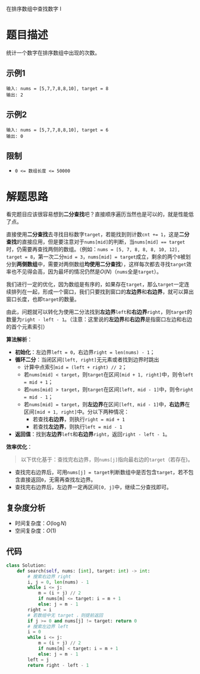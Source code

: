 在排序数组中查找数字 I

# 题目描述

统计一个数字在排序数组中出现的次数。

## 示例1

```
输入: nums = [5,7,7,8,8,10], target = 8
输出: 2
```

## 示例2

```
输入: nums = [5,7,7,8,8,10], target = 6
输出: 0
```

## 限制

- `0 <= 数组长度 <= 50000`

# 解题思路

看完题目应该很容易想到**二分查找**吧？直接顺序遍历当然也是可以的，就是性能低了点。

直接使用**二分查找**去寻找目标数字`target`，若能找到则计数`cnt += 1`，这是**二分查找**的直接应用，但是要注意对于`nums[mid]`的判断，当`nums[mid] == target`时，仍需要再查找两侧的数组。（例如：`nums = [5, 7, 8, 8, 8, 10, 12], target = 8`，第一次二分`mid = 3`，`nums[mid] = target`成立，剩余的两个`8`被划分到**两侧数组**中，需要对两侧数组**均使用二分查找**），这样每次都去寻找`target`效率也不见得会高，因为最坏的情况仍然是$O(N)$（`nums`全是`target`）。

我们进行一定的优化，因为数组是有序的，如果存在`target`，那么`target`一定连续排列在一起，形成一个窗口，我们只要找到窗口的**左边界**和**右边界**，就可以算出窗口长度，也即`target`的数量。

由此，问题就可以转化为使用二分法找到**左边界**`left`和**右边界**`right`，则`target`的数量为`right - left - 1`。（注意：这里说的**左边界**和**右边界**是指窗口左边和右边的首个元素索引）

**算法解析**：

- **初始化**：左边界`left = 0`，右边界`right = len(nums) - 1`；
- **循环二分**：当闭区间`[left, right]`无元素或者找到边界时跳出
  - 计算中点索引`mid = (left + right) // 2`；
  - 若`nums[mid] < target`，则`target`在区间`[mid + 1, right]`中，则令`left = mid + 1`；
  - 若`nums[mid] > target`，则`target`在区间`[left, mid - 1]`中，则令`right = mid - 1`；
  - 若`nums[mid] = target`，则**左边界**在区间`[left, mid - 1]`中，**右边界**在区间`[mid + 1, right]`中。分以下两种情况：
    - 若查找**右边界**，则执行`right = mid + 1`
    - 若查找**左边界**，则执行`left = mid - 1`
- **返回值**：找到**左边界**`left`和**右边界**`right`，返回`right - left - 1`。

**效率优化**：

> 以下优化基于：查找完右边界，则`nums[j]`指向最右边的`target`（若存在)。

- 查找完右边界后，可用`nums[j] = target`判断数组中是否包含`target`，若不包含直接返回`0`，无需再查找左边界。
- 查找完右边界后，左边界一定再区间`[0, j]`中，继续二分查找即可。

## 复杂度分析

- 时间复杂度：$O(\log N)$
- 空间复杂度：$O(1)$

## 代码

```python
class Solution:
    def search(self, nums: [int], target: int) -> int:
        # 搜索右边界 right
        i, j = 0, len(nums) - 1
        while i <= j:
            m = (i + j) // 2
            if nums[m] <= target: i = m + 1
            else: j = m - 1
        right = i
        # 若数组中无 target ，则提前返回
        if j >= 0 and nums[j] != target: return 0
        # 搜索左边界 left
        i = 0
        while i <= j:
            m = (i + j) // 2
            if nums[m] < target: i = m + 1
            else: j = m - 1
        left = j
        return right - left - 1
```

